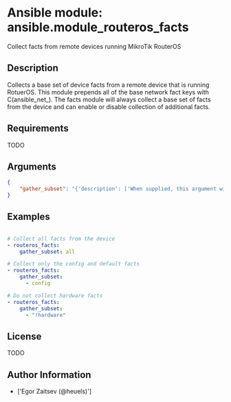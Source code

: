 # Ansible module: ansible.module_routeros_facts


Collect facts from remote devices running MikroTik RouterOS

## Description

Collects a base set of device facts from a remote device that is running RotuerOS.  This module prepends all of the base network fact keys with C(ansible_net_<fact>).  The facts module will always collect a base set of facts from the device and can enable or disable collection of additional facts.

## Requirements

TODO

## Arguments

``` json
{
    "gather_subset": "{'description': ['When supplied, this argument will restrict the facts collected to a given subset.  Possible values for this argument include C(all), C(hardware), C(config), and C(interfaces).  Can specify a list of values to include a larger subset.  Values can also be used with an initial C(!) to specify that a specific subset should not be collected.'], 'required': False, 'default': '!config'}",
}
```

## Examples


``` yaml

# Collect all facts from the device
- routeros_facts:
    gather_subset: all

# Collect only the config and default facts
- routeros_facts:
    gather_subset:
      - config

# Do not collect hardware facts
- routeros_facts:
    gather_subset:
      - "!hardware"

```

## License

TODO

## Author Information
  - ['Egor Zaitsev (@heuels)']
